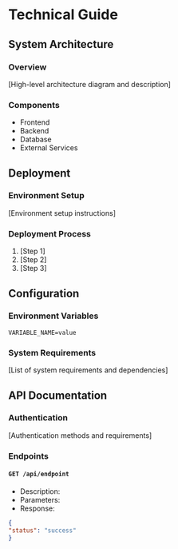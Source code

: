 # Technical Guide

## System Architecture
### Overview
[High-level architecture diagram and description]

### Components
- Frontend
- Backend
- Database
- External Services

## Deployment
### Environment Setup
[Environment setup instructions]

### Deployment Process
1. [Step 1]
2. [Step 2]
3. [Step 3]

## Configuration
### Environment Variables
```
VARIABLE_NAME=value
```

### System Requirements
[List of system requirements and dependencies]

## API Documentation
### Authentication
[Authentication methods and requirements]

### Endpoints
#### `GET /api/endpoint`
- Description:
- Parameters:
- Response:
```json
{
"status": "success"
}
```

